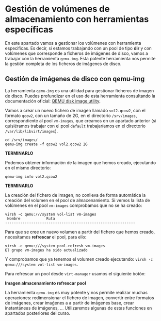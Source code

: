 # Gestión de volúmenes de almacenamiento con herramientas específicas

En este apartado vamos a gestionar los volúmenes con herramienta especificas. Es decir, si estamos trabajando con un pool de tipo **dir** y con volúmenes que corresponde a ficheros de imágenes de disco, vamos a trabajar con la herramienta `qemu-img`. Esta potente herramienta nos permite la gestión completa de los ficheros de imágenes de disco.

## Gestión de imágenes de disco con qemu-img

La herramienta `qemu-img` es una utilidad para gestionar ficheros de imagen de disco. Puedes profundizar en el uso de esta herramienta consultando la documentación oficial: [QEMU disk image utility](https://qemu.readthedocs.io/en/latest/tools/qemu-img.html).

Vamos a crear un nuevo fichero de imagen llamado `vol2.qcow2`, con el formato `qcow2`, con un tamaño de 2G, en el directorio `/srv/images`, correspondiente al pool `vm-images`, que creamos en un apartado anterior (si quisiéramos trabajar con el pool `default` trabajaríamos en el directorio `/var/lib/libvirt/images`).

```
cd /srv/images/
qemu-img create -f qcow2 vol2.qcow2 2G
```
**TERMINARLO**

Podemos obtener información de la imagen que hemos creado, ejecutando en el mismo directorio:

```
qemu-img info vol2.qcow2
```
**TERMINARLO**

La creación del fichero de imagen, no conlleva de forma automática la creación del volumen en el pool de almacenamiento. Si vemos la lista de volúmenes en el pool `vm-images` comprobamos que no se ha creado:

```
virsh -c qemu:///system vol-list vm-images
 Nombre            Ruta
------------------------------------------------------------
```

Para que se cree un nuevo volumen a partir del fichero que hemos creado, necesitamos **refrescar** el pool, para ello:

```
virsh -c qemu:///system pool-refresh vm-images
El grupo vm-images ha sido actualizado
```

Y comprobamos que ya tenemos el volumen creado ejecutando: `virsh -c qemu:///system vol-list vm-images`.

Para refrescar un pool desde `virt-manager` usamos el siguiente botón:

**Imagen almacenamiento refrescar pool**

La herramienta `qemu-img` es muy potente y nos permite realizar muchas operaciones: redimensionar el fichero de imagen, convertir entre formatos de imágenes, crear imaǵenes a a partir de imágenes base, crear instantáneas de imágenes, ... Utilizaremos algunas de estas funciones en apartados posteriores del curso.

